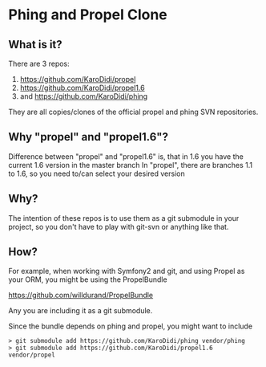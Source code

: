 Phing and Propel Clone
======================

What is it?
-----------

There are 3 repos:

1) https://github.com/KaroDidi/propel
2) https://github.com/KaroDidi/propel1.6
3) and https://github.com/KaroDidi/phing

They are all copies/clones of the official propel and phing SVN repositories.

Why "propel" and "propel1.6"?
-----------------------------

Difference between "propel" and "propel1.6" is, that in 1.6 you have the current 1.6 version in the master branch
In "propel", there are branches 1.1 to 1.6, so you need to/can select your desired version


Why?
---

The intention of these repos is to use them as a git submodule in your project, so you don't have to play with git-svn or anything like that.

How?
----

For example, when working with Symfony2 and git, and using Propel as your ORM, you might be using the PropelBundle

https://github.com/willdurand/PropelBundle

Any you are including it as a git submodule.

Since the bundle depends on phing and propel, you might want to include

    > git submodule add https://github.com/KaroDidi/phing vendor/phing
    > git submodule add https://github.com/KaroDidi/propel1.6 vendor/propel
